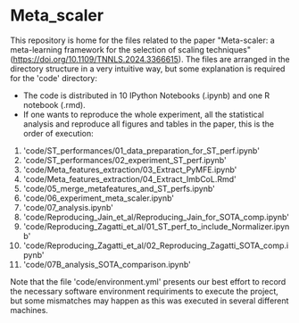 # Meta_scaler
This repository is home for the files related to the paper "Meta-scaler: a meta-learning framework for the selection of scaling techniques" (https://doi.org/10.1109/TNNLS.2024.3366615). 
The files are arranged in the directory structure in a very intuitive way, but some explanation is required for the 'code' directory:
- The code is distributed in 10 IPython Notebooks (.ipynb) and one R notebook (.rmd).
- If one wants to reproduce the whole experiment, all the statistical analysis and reproduce all figures and tables in the paper, this is the order of execution:
1. 'code/ST_performances/01_data_preparation_for_ST_perf.ipynb'
2. 'code/ST_performances/02_experiment_ST_perf.ipynb'
3. 'code/Meta_features_extraction/03_Extract_PyMFE.ipynb'
4. 'code/Meta_features_extraction/04_Extract_ImbCoL.Rmd'
5. 'code/05_merge_metafeatures_and_ST_perfs.ipynb'
6. 'code/06_experiment_meta_scaler.ipynb'
7. 'code/07_analysis.ipynb'
8. 'code/Reproducing_Jain_et_al/Reproducing_Jain_for_SOTA_comp.ipynb'
9. 'code/Reproducing_Zagatti_et_al/01_ST_perf_to_include_Normalizer.ipynb'
10. 'code/Reproducing_Zagatti_et_al/02_Reproducing_Zagatti_SOTA_comp.ipynb'
11. 'code/07B_analysis_SOTA_comparison.ipynb'

Note that the file 'code/environment.yml' presents our best effort to record the necessary software environment requiriments to execute the project, but some mismatches may happen as this was executed in several different machines.
